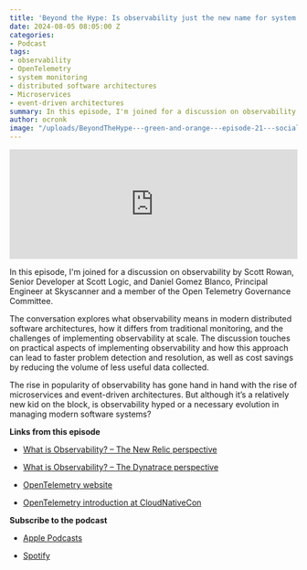 ```yaml
---
title: 'Beyond the Hype: Is observability just the new name for system monitoring?'
date: 2024-08-05 08:05:00 Z
categories:
- Podcast
tags:
- observability
- OpenTelemetry
- system monitoring
- distributed software architectures
- Microservices
- event-driven architectures
summary: In this episode, I'm joined for a discussion on observability by Scott Rowan, Senior Developer at Scott Logic, and Daniel Gomez Blanco, Principal Engineer at Skyscanner. Our conversation explores what observability means in modern distributed software architectures, how it differs from traditional monitoring, and the challenges of implementing observability at scale.
author: ocronk
image: "/uploads/BeyondTheHype---green-and-orange---episode-21---social_Artboard-1.png"
---
```


<iframe title="Embed Player" src="https://play.libsyn.com/embed/episode/id/32274287/height/192/theme/modern/size/large/thumbnail/yes/custom-color/ffffff/time-start/00:00:00/playlist-height/200/direction/backward/download/yes/font-color/252525" height="192" width="100%" scrolling="no" allowfullscreen="" webkitallowfullscreen="true" mozallowfullscreen="true" oallowfullscreen="true" msallowfullscreen="true" style="border: none;"></iframe>

In this episode, I'm joined for a discussion on observability by Scott Rowan, Senior Developer at Scott Logic, and Daniel Gomez Blanco, Principal Engineer at Skyscanner and a member of the Open Telemetry Governance Committee.

The conversation explores what observability means in modern distributed software architectures, how it differs from traditional monitoring, and the challenges of implementing observability at scale. The discussion touches on practical aspects of implementing observability and how this approach can lead to faster problem detection and resolution, as well as cost savings by reducing the volume of less useful data collected.

The rise in popularity of observability has gone hand in hand with the rise of microservices and event-driven architectures. But although it’s a relatively new kid on the block, is observability hyped or a necessary evolution in managing modern software systems?

**Links from this episode**

* [What is Observability? – The New Relic perspective](https://newrelic.com/blog/best-practices/what-is-observability)

* [What is Observability? – The Dynatrace perspective](https://www.dynatrace.com/news/blog/what-is-observability-2/)

* [OpenTelemetry website](https://opentelemetry.io/)

* [OpenTelemetry introduction at CloudNativeCon](https://www.youtube.com/watch?v=qE1ggEmvz2Y)

**Subscribe to the podcast**

* [Apple Podcasts](https://podcasts.apple.com/dk/podcast/beyond-the-hype/id1612265563)

* [Spotify](https://open.spotify.com/show/2BlwBJ7JoxYpxU4GBmuR4x)